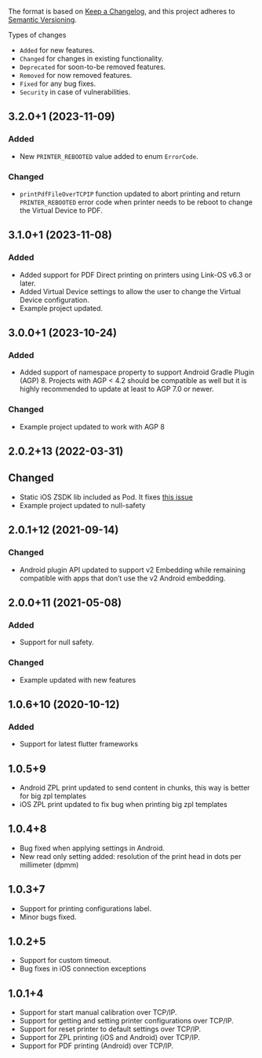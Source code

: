 The format is based on [Keep a Changelog](https://keepachangelog.com/en/1.0.0/),
and this project adheres to [Semantic Versioning](https://semver.org/spec/v2.0.0.html).

Types of changes
- `Added` for new features.
- `Changed` for changes in existing functionality.
- `Deprecated` for soon-to-be removed features.
- `Removed` for now removed features.
- `Fixed` for any bug fixes.
- `Security` in case of vulnerabilities.

## 3.2.0+1 (2023-11-09)
### Added
- New `PRINTER_REBOOTED` value added to enum `ErrorCode`.

### Changed
- `printPdfFileOverTCPIP` function updated to abort printing and return `PRINTER_REBOOTED` error code when printer needs to be reboot to change the Virtual Device to PDF.

## 3.1.0+1 (2023-11-08)
### Added
- Added support for PDF Direct printing on printers using Link-OS v6.3 or later.
- Added Virtual Device settings to allow the user to change the Virtual Device configuration.
- Example project updated.

## 3.0.0+1 (2023-10-24)
### Added
- Added support of namespace property to support Android Gradle Plugin (AGP) 8. Projects with AGP < 4.2 should be compatible as well but it is highly recommended to update at least to AGP 7.0 or newer.

### Changed
- Example project updated to work with AGP 8

## 2.0.2+13 (2022-03-31)
## Changed
- Static iOS ZSDK lib included as Pod. It fixes [this issue](https://github.com/luis901101/zsdk/issues/1)  
- Example project updated to null-safety

## 2.0.1+12 (2021-09-14)
### Changed
- Android plugin API updated to support v2 Embedding while remaining compatible with apps that don’t use the v2 Android embedding.

## 2.0.0+11 (2021-05-08)
### Added
- Support for null safety.

### Changed
- Example updated with new features

## 1.0.6+10 (2020-10-12)
### Added
- Support for latest flutter frameworks

## 1.0.5+9
* Android ZPL print updated to send content in chunks, this way is better for big zpl templates
* iOS ZPL print updated to fix bug when printing big zpl templates

## 1.0.4+8
* Bug fixed when applying settings in Android.
* New read only setting added: resolution of the print head in dots per millimeter (dpmm)

## 1.0.3+7
* Support for printing configurations label.
* Minor bugs fixed.


## 1.0.2+5
* Support for custom timeout.
* Bug fixes in iOS connection exceptions


## 1.0.1+4
* Support for start manual calibration over TCP/IP.
* Support for getting and setting printer configurations over TCP/IP.
* Support for reset printer to default settings over TCP/IP.
* Support for ZPL printing (iOS and Android) over TCP/IP.
* Support for PDF printing (Android) over TCP/IP.